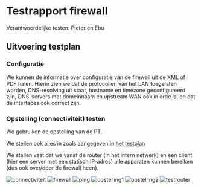 # Testrapport firewall

Verantwoordelijke testen: Pieter en Ebu

## Uitvoering testplan

### Configuratie

We kunnen de informatie over configuratie van de firewall uit de XML of PDF halen. Hierin zien we dat de protocollen van het LAN toegelaten worden, DNS-resolving uit staat, hostname en timezone geconfigureerd zjin, DNS-servers met domeinnaam en upstream WAN ook in orde is, en dat de interfaces ook correct zijn.


### Opstelling (connectiviteit) testen

We gebruiken de opstelling van de PT.

We stellen ook alles in zoals aangegeven in [het testplan](https://github.com/HoGentTIN/p3ops-red/blob/master/Firewall/testen/Testplan.md)

We stellen vast dat we vanaf de router (in het intern netwerk) en een client (hier een server met een statisch IP-adres) alle apparaten kunnen bereiken (dus ook over/door de firewall heen).

![connectiviteit](img/connectiviteit.png)
![firewall](img/firewall.jpg)
![ping](img/ping.jpg)
![opstelling1](img/opstelling1.jpg)
![opstelling2](img/opstelling2.jpg)
![testrouter](img/testrouter.jpg)